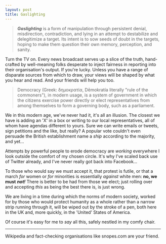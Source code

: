 ```yaml
---
layout: post
title: Gaslighting
---
```


> ***Gaslighting*** is a form of manipulation through persistent denial, misdirection, contradiction, and lying in an attempt to destabilize and delegitimize a target. Its intent is to sow seeds of doubt in the targets, hoping to make them question their own memory, perception, and sanity.

Turn the TV on.  Every news broadcast serves up a slice of the truth, hand-crafted by well-meaning folks desperate to inject fairness in reporting into their organisation's output.  If you're lucky.  Unless you have a range of disparate sources from which to draw, your views will be shaped by what you hear and read.  And your friends will help you too.

> Democracy (Greek: δημοκρατία, Dēmokratía literally "rule of the commoners"), in modern usage, is a system of government in which the citizens exercise power directly or elect representatives from among themselves to form a governing body, such as a parliament.

We in this modern age, we've never had it, it's all an illusion.  The closest we have is adding an 'X' in a box or writing to our local representatives, all of whom have agendas different to yours.  Sure we can write emails or tweets, sign petitions and the like, but really?  A popular vote couldn't even persuade the British establishment name a *ship* according to the majority, and yet…

Attempts by powerful people to erode democracy are *working* everywhere I look outside the comfort of my chosen circle.  It's why I've scaled back use of Twitter already, and I've never really got back into Facebook…

To those who would say we must accept it, that protest is futile, or that a march *for* women or *for* minorities is essentially *against* white men: **no, we must** ***not!***  There is better to be had from those we elect; just rolling over and accepting *this* as being the best there is, is just wrong.

We are living in a time during which the norms of modern society, worked for by those who would protect humanity as a whole rather than a narrow strip running through it, will be wiped out by the stroke of a pen, both here in the UK and, more quickly, in the 'United' States of America.

Of course it's easy for me to *say* all this, safely nestled in my comfy chair.

---

Wikipedia and fact-checking organisations like snopes.com are your friend.
